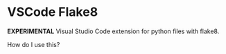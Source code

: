 # VSCode Flake8
**EXPERIMENTAL** Visual Studio Code extension for python files with flake8.


How do I use this?
